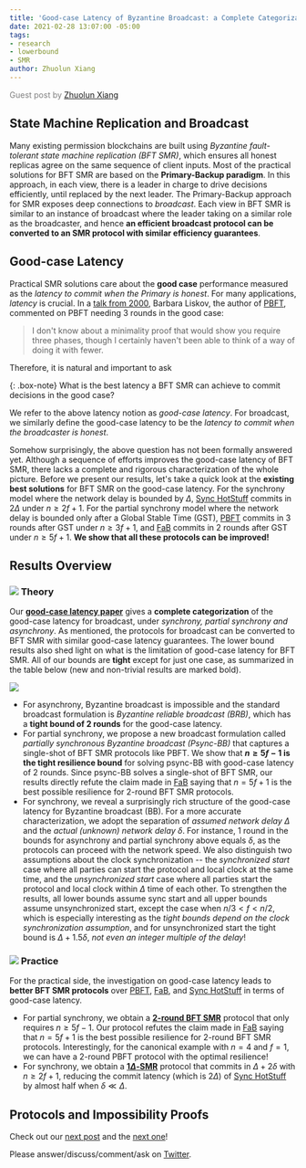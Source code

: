 ```yaml
---
title: 'Good-case Latency of Byzantine Broadcast: a Complete Categorization'
date: 2021-02-28 13:07:00 -05:00
tags:
- research
- lowerbound
- SMR
author: Zhuolun Xiang
---
```


<span style="color:grey"> Guest post by [Zhuolun Xiang](https://sites.google.com/site/danielxiangzl/)  </span>




## State Machine Replication and Broadcast

Many existing permission blockchains are built using *Byzantine fault-tolerant state machine replication (BFT SMR)*, which ensures all honest replicas agree on the same sequence of client inputs. Most of the practical solutions for BFT SMR are based on the **Primary-Backup paradigm**. In this approach, in each view, there is a leader in charge to drive decisions efficiently, until replaced by the next leader. The Primary-Backup approach for SMR exposes deep connections to *broadcast*. Each view in BFT SMR is similar to an instance of broadcast where the leader taking on a similar role as the broadcaster, and hence **an efficient broadcast protocol can be converted to an SMR protocol with similar efficiency guarantees**.



## Good-case Latency


Practical SMR solutions care about the **good case** performance measured as the *latency to commit when the Primary is honest*. For many applications, *latency* is crucial. In a [talk from 2000](https://youtu.be/Uj638eFIWg8?t=800), Barbara Liskov, the author of [PBFT](http://pmg.csail.mit.edu/papers/osdi99.pdf), commented on PBFT needing 3 rounds in the good case:
>I don't know about a minimality proof that would show you require three phases, though I certainly haven't been able to think of a way of doing it with fewer.

Therefore, it is natural and important to ask

{: .box-note}
What is the best latency a BFT SMR can achieve to commit decisions in the good case?


We refer to the above latency notion as *good-case latency*. For broadcast, we similarly define the good-case latency to be the *latency to commit when the broadcaster is honest*.

Somehow surprisingly, the above question has not been formally answered yet. Although a sequence of efforts improves the good-case latency of BFT SMR, there lacks a complete and rigorous characterization of the whole picture. Before we present our results, let's take a quick look at the **existing best solutions** for BFT SMR on the good-case latency. For the synchrony model where the network delay is bounded by $\Delta$, [Sync HotStuff](https://decentralizedthoughts.github.io/2019-11-12-Sync-HotStuff/) commits in $2\Delta$ under $n\geq 2f+1$. For the partial synchrony model where the network delay is bounded only after a Global Stable Time (GST), [PBFT](http://pmg.csail.mit.edu/papers/osdi99.pdf) commits in 3 rounds after GST under $n\geq 3f+1$, and [FaB](https://ieeexplore.ieee.org/document/1467815) commits in 2 rounds after GST under $n\geq 5f+1$. **We show that all these protocols can be improved!**


## Results Overview

### ![](https://github.githubassets.com/images/icons/emoji/unicode/1f4a1.png?v8)  **Theory**
Our **[good-case latency paper](https://arxiv.org/abs/2102.07240)** gives a **complete categorization** of the good-case latency for broadcast, under *synchrony, partial synchrony and asynchrony*. As mentioned, the protocols for broadcast can be converted to BFT SMR with similar good-case latency guarantees. The lower bound results also shed light on what is the limitation of good-case latency for BFT SMR. All of our bounds are **tight** except for just one case, as summarized in the table below (new and non-trivial results are marked bold). 

![](https://i.imgur.com/Okje5V8.png)


- For asynchrony, Byzantine broadcast is impossible and the standard broadcast formulation is *Byzantine reliable broadcast (BRB)*, which has a **tight bound of 2 rounds** for the good-case latency. 
- For partial synchrony, we propose a new broadcast formulation called *partially synchronous Byzantine broadcast (Psync-BB)* that captures a single-shot of BFT SMR protocols like PBFT. We show that **$n\geq 5f-1$ is the tight resilience bound** for solving psync-BB with good-case latency of 2 rounds. Since psync-BB solves a single-shot of BFT SMR, our results directly refute the claim made in [FaB](https://ieeexplore.ieee.org/document/1467815) saying that $n=5f+1$ is the best possible resilience for $2$-round BFT SMR protocols. 
- For synchrony, we reveal a surprisingly rich structure of the good-case latency for Byzantine broadcast (BB). For a more accurate characterization, we adopt the separation of *assumed network delay $\Delta$* and the *actual (unknown) network delay $\delta$*. For instance, 1 round in the bounds for asynchrony and partial synchrony above equals $\delta$, as the protocols can proceed with the network speed. We also distinguish two assumptions about the clock synchronization -- the *synchronized start* case where all parties can start the protocol and local clock at the same time, and the *unsynchronized start* case where all parties start the protocol and local clock within $\Delta$ time of each other. To strengthen the results, all lower bounds assume sync start and all upper bounds assume unsynchronized start, except the case when $n/3<f<n/2$, which is especially interesting as the *tight bounds depend on the clock synchronization assumption*, and for unsynchronized start the tight bound is $\Delta+1.5\delta$, *not even an integer multiple of the delay*!



### ![](https://github.githubassets.com/images/icons/emoji/unicode/1f680.png?v8) **Practice**
For the practical side, the investigation on good-case latency leads to **better BFT SMR protocols** over [PBFT](http://pmg.csail.mit.edu/papers/osdi99.pdf), [FaB](https://ieeexplore.ieee.org/document/1467815), and [Sync HotStuff](https://decentralizedthoughts.github.io/2019-11-12-Sync-HotStuff/) in terms of good-case latency. 
- For partial synchrony, we obtain a **[2-round BFT SMR](https://arxiv.org/abs/2102.07932)** protocol that only requires $n\geq 5f-1$. Our protocol refutes the claim made in [FaB](https://ieeexplore.ieee.org/document/1467815) saying that $n=5f+1$ is the best possible resilience for $2$-round BFT SMR protocols. Interestingly, for the canonical example with $n=4$ and $f=1$, we can have a 2-round PBFT protocol with the optimal resilience!
- For synchrony, we obtain a **[$1\Delta$-SMR](https://arxiv.org/abs/2003.13155)** protocol that commits in $\Delta+2\delta$ with $n\geq 2f+1$, reducing the commit latency (which is $2\Delta$) of [Sync HotStuff](https://decentralizedthoughts.github.io/2019-11-12-Sync-HotStuff/) by almost half when $\delta\ll\Delta$.



## Protocols and Impossibility Proofs
Check out our [next post](https://decentralizedthoughts.github.io/2021-03-03-2-round-bft-smr-with-n-equals-4-f-equals-1/) and the [next one](https://decentralizedthoughts.github.io/2021-03-09-good-case-latency-of-byzantine-broadcast-the-synchronous-case/)!

Please answer/discuss/comment/ask on [Twitter](https://twitter.com/ittaia/status/1366106073145442304?s=20).


